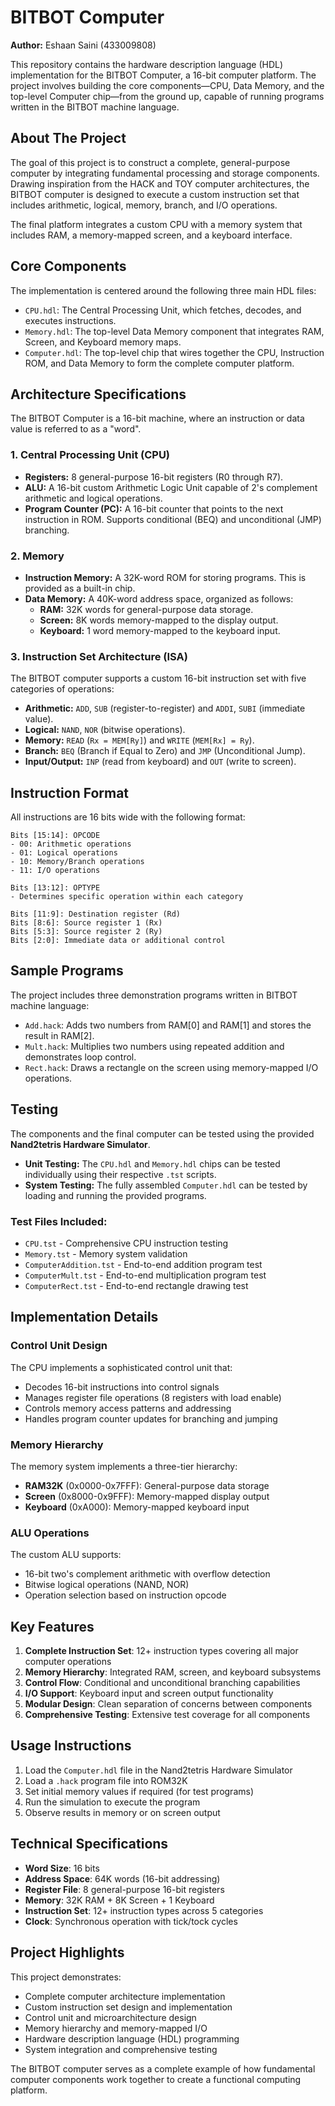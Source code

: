 # BITBOT Computer

**Author:** Eshaan Saini (433009808)

This repository contains the hardware description language (HDL) implementation for the BITBOT Computer, a 16-bit computer platform. The project involves building the core components—CPU, Data Memory, and the top-level Computer chip—from the ground up, capable of running programs written in the BITBOT machine language.

## About The Project

The goal of this project is to construct a complete, general-purpose computer by integrating fundamental processing and storage components. Drawing inspiration from the HACK and TOY computer architectures, the BITBOT computer is designed to execute a custom instruction set that includes arithmetic, logical, memory, branch, and I/O operations.

The final platform integrates a custom CPU with a memory system that includes RAM, a memory-mapped screen, and a keyboard interface.

## Core Components

The implementation is centered around the following three main HDL files:

*   `CPU.hdl`: The Central Processing Unit, which fetches, decodes, and executes instructions.
*   `Memory.hdl`: The top-level Data Memory component that integrates RAM, Screen, and Keyboard memory maps.
*   `Computer.hdl`: The top-level chip that wires together the CPU, Instruction ROM, and Data Memory to form the complete computer platform.

## Architecture Specifications

The BITBOT Computer is a 16-bit machine, where an instruction or data value is referred to as a "word".

### 1. Central Processing Unit (CPU)
*   **Registers:** 8 general-purpose 16-bit registers (R0 through R7).
*   **ALU:** A 16-bit custom Arithmetic Logic Unit capable of 2's complement arithmetic and logical operations.
*   **Program Counter (PC):** A 16-bit counter that points to the next instruction in ROM. Supports conditional (BEQ) and unconditional (JMP) branching.

### 2. Memory
*   **Instruction Memory:** A 32K-word ROM for storing programs. This is provided as a built-in chip.
*   **Data Memory:** A 40K-word address space, organized as follows:
    *   **RAM:** 32K words for general-purpose data storage.
    *   **Screen:** 8K words memory-mapped to the display output.
    *   **Keyboard:** 1 word memory-mapped to the keyboard input.

### 3. Instruction Set Architecture (ISA)

The BITBOT computer supports a custom 16-bit instruction set with five categories of operations:

*   **Arithmetic:** `ADD`, `SUB` (register-to-register) and `ADDI`, `SUBI` (immediate value).
*   **Logical:** `NAND`, `NOR` (bitwise operations).
*   **Memory:** `READ` (`Rx = MEM[Ry]`) and `WRITE` (`MEM[Rx] = Ry`).
*   **Branch:** `BEQ` (Branch if Equal to Zero) and `JMP` (Unconditional Jump).
*   **Input/Output:** `INP` (read from keyboard) and `OUT` (write to screen).

## Instruction Format

All instructions are 16 bits wide with the following format:

```
Bits [15:14]: OPCODE
- 00: Arithmetic operations
- 01: Logical operations  
- 10: Memory/Branch operations
- 11: I/O operations

Bits [13:12]: OPTYPE
- Determines specific operation within each category

Bits [11:9]: Destination register (Rd)
Bits [8:6]: Source register 1 (Rx)
Bits [5:3]: Source register 2 (Ry)
Bits [2:0]: Immediate data or additional control
```

## Sample Programs

The project includes three demonstration programs written in BITBOT machine language:

*   `Add.hack`: Adds two numbers from RAM[0] and RAM[1] and stores the result in RAM[2].
*   `Mult.hack`: Multiplies two numbers using repeated addition and demonstrates loop control.
*   `Rect.hack`: Draws a rectangle on the screen using memory-mapped I/O operations.

## Testing

The components and the final computer can be tested using the provided **Nand2tetris Hardware Simulator**.

*   **Unit Testing:** The `CPU.hdl` and `Memory.hdl` chips can be tested individually using their respective `.tst` scripts.
*   **System Testing:** The fully assembled `Computer.hdl` can be tested by loading and running the provided programs.

### Test Files Included:
- `CPU.tst` - Comprehensive CPU instruction testing
- `Memory.tst` - Memory system validation
- `ComputerAddition.tst` - End-to-end addition program test
- `ComputerMult.tst` - End-to-end multiplication program test
- `ComputerRect.tst` - End-to-end rectangle drawing test

## Implementation Details

### Control Unit Design
The CPU implements a sophisticated control unit that:
- Decodes 16-bit instructions into control signals
- Manages register file operations (8 registers with load enable)
- Controls memory access patterns and addressing
- Handles program counter updates for branching and jumping

### Memory Hierarchy
The memory system implements a three-tier hierarchy:
- **RAM32K** (0x0000-0x7FFF): General-purpose data storage
- **Screen** (0x8000-0x9FFF): Memory-mapped display output
- **Keyboard** (0xA000): Memory-mapped keyboard input

### ALU Operations
The custom ALU supports:
- 16-bit two's complement arithmetic with overflow detection
- Bitwise logical operations (NAND, NOR)
- Operation selection based on instruction opcode

## Key Features

1. **Complete Instruction Set**: 12+ instruction types covering all major computer operations
2. **Memory Hierarchy**: Integrated RAM, screen, and keyboard subsystems
3. **Control Flow**: Conditional and unconditional branching capabilities
4. **I/O Support**: Keyboard input and screen output functionality
5. **Modular Design**: Clean separation of concerns between components
6. **Comprehensive Testing**: Extensive test coverage for all components

## Usage Instructions

1. Load the `Computer.hdl` file in the Nand2tetris Hardware Simulator
2. Load a `.hack` program file into ROM32K
3. Set initial memory values if required (for test programs)
4. Run the simulation to execute the program
5. Observe results in memory or on screen output

## Technical Specifications

- **Word Size**: 16 bits
- **Address Space**: 64K words (16-bit addressing)
- **Register File**: 8 general-purpose 16-bit registers
- **Memory**: 32K RAM + 8K Screen + 1 Keyboard
- **Instruction Set**: 12+ instruction types across 5 categories
- **Clock**: Synchronous operation with tick/tock cycles

## Project Highlights

This project demonstrates:
- Complete computer architecture implementation
- Custom instruction set design and implementation
- Control unit and microarchitecture design
- Memory hierarchy and memory-mapped I/O
- Hardware description language (HDL) programming
- System integration and comprehensive testing

The BITBOT computer serves as a complete example of how fundamental computer components work together to create a functional computing platform.
